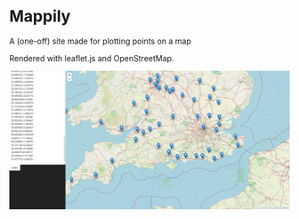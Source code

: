 # Mappily
A (one-off) site made for plotting points on a map

Rendered with leaflet.js and OpenStreetMap.

![screenshot](https://raw.githubusercontent.com/josh-perry/mappily/master/docs/img/screenshot.png)
